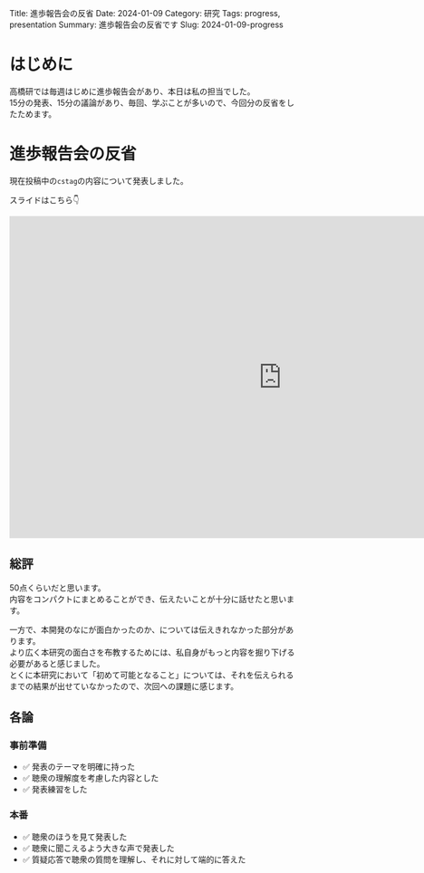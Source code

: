 Title: 進歩報告会の反省
Date: 2024-01-09
Category: 研究
Tags: progress, presentation
Summary: 進歩報告会の反省です
Slug: 2024-01-09-progress


# はじめに

高橋研では毎週はじめに進歩報告会があり、本日は私の担当でした。  
15分の発表、15分の議論があり、毎回、学ぶことが多いので、今回分の反省をしたためます。  

# 進歩報告会の反省

現在投稿中の`cstag`の内容について発表しました。  

スライドはこちら👇  

<iframe src="https://docs.google.com/presentation/d/e/2PACX-1vTPuvfBh0DvPVtN-iz9xVXit88JBC41gqzOBjvrCdch_5ZW6d6jwrCJ4Fwg_kAwGg/embed?start=false&loop=false&delayms=3000" frameborder="0" width="960" height="569" allowfullscreen="true" mozallowfullscreen="true" webkitallowfullscreen="true"></iframe>

## 総評

50点くらいだと思います。  
内容をコンパクトにまとめることができ、伝えたいことが十分に話せたと思います。  

一方で、本開発のなにが面白かったのか、については伝えきれなかった部分があります。  
より広く本研究の面白さを布教するためには、私自身がもっと内容を掘り下げる必要があると感じました。  
とくに本研究において「初めて可能となること」については、それを伝えられるまでの結果が出せていなかったので、次回への課題に感じます。  

## 各論

### 事前準備

- ✅ 発表のテーマを明確に持った
- ✅ 聴衆の理解度を考慮した内容とした
- ✅ 発表練習をした

### 本番

- ✅ 聴衆のほうを見て発表した
- ✅ 聴衆に聞こえるよう大きな声で発表した
- ✅ 質疑応答で聴衆の質問を理解し、それに対して端的に答えた
